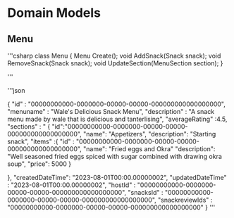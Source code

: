 # Domain Models

## Menu

'''csharp
class Menu 
{
    Menu Create();
    void AddSnack(Snack snack);
    void RemoveSnack(Snack snack);
    void UpdateSection(MenuSection section);
}

'''

'''json

{
"id" : "00000000000-0000000-00000-00000-000000000000000000",
"menuname" : "Wale's Delicious Snack Menu",
"description" : "A snack menu made by wale that is delicious and tanterlising",
"averageRating" :4.5,
"sections" : " {
    "id":"00000000000-0000000-00000-00000-000000000000000000",
    "name": "Appetizers",
    "description": "Starting snack",
    "items" :{
       "id" : "00000000000-0000000-00000-00000-000000000000000000",
       "name": "Fried eggs and Okra"
       "description": "Well seasoned fried eggs spiced with sugar combined with drawing okra soup",
       "price": 5000
      } 

},
"createdDateTime": "2023-08-01T00:00.00000002",
"updatedDateTime" : "2023-08-01T00:00.00000002",
"hostId" : "00000000000-0000000-00000-00000-000000000000000000",
"snacksId" : "00000000000-0000000-00000-00000-000000000000000000",
"snackreviewIds" : "00000000000-0000000-00000-00000-000000000000000000"
}
'''